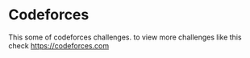 # Codeforces
This some of codeforces challenges.
to view more challenges like this check https://codeforces.com
